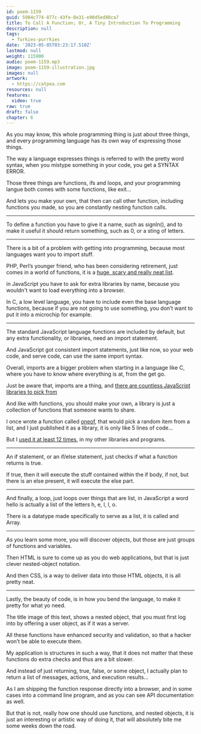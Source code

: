```yaml
---
id: poem-1159
guid: 5984c774-877c-43fe-8e31-e90d5ed88ca7
title: To Call A Function; Or, A Tiny Introduction To Programming
description: null
tags:
  - furkies-purrkies
date: '2023-05-05T03:23:17.510Z'
lastmod: null
weight: 115900
audio: poem-1159.mp3
image: poem-1159-illustration.jpg
images: null
artwork:
  - https://catpea.com
resources: null
features:
  video: true
raw: true
draft: false
chapter: 6
---
```


As you may know, this whole programming thing is just about three things,
and every programming language has its own way of expressing those things.

The way a language expresses things is referred to with the pretty word syntax,
when you mistype something in your code, you get a SYNTAX ERROR.

Those three things are functions, ifs and loops,
and your programming langue both comes with some functions, like exit...

And lets you make your own, that then can call other function,
including functions you made, so you are constantly nesting function calls.

---

To define a function you have to give it a name, such as signIn(),
and to make it useful it should return something, such as 0, or a sting of letters.

---

There is a bit of a problem with getting into programming,
because most languages want you to import stuff.

PHP, Perl’s younger friend, who has been considering retirement,
just comes in a world of functions, it is a [huge, scary and really neat list][0].

in JavaScript you have to ask for extra libraries by name,
because you wouldn't want to load everything into a browser.

In C, a low level language, you have to include even the base language functions,
because if you are not going to use something, you don’t want to put it into a microchip for example.

---

The standard JavaScript language functions are included by default,
but any extra functionality, or libraries, need an import statement.

And JavaScript got consistent import statements, just like now,
so your web code, and serve code, can use the same import syntax.

Overall, imports are a bigger problem when starting in a language like C,
where you have to know where everything is at, from the get go.

Just be aware that, imports are a thing,
and [there are countless JavaScript libraries to pick from][1]

And like with functions, you should make your own,
a library is just a collection of functions that someone wants to share.

I once wrote a function called [oneof][2], that would pick a random item from a list,
and I just published it as a library, it is only like 5 lines of code…

But I [used it at least 12 times][3],
in my other libraries and programs.

---

An if statement, or an if/else statement,
just checks if what a function returns is true.

If true, then it will execute the stuff contained within the if body,
if not, but there is an else present, it will execute the else part.

---

And finally, a loop, just loops over things that are list,
in JavaScript a word hello is actually a list of the letters h, e, l, l, o.

There is a datatype made specifically to serve as a list,
it is called and Array.

---

As you learn some more, you will discover objects,
but those are just groups of functions and variables.

Then HTML is sure to come up as you do web applications,
but that is just clever nested-object notation.

And then CSS, is a way to deliver data into those HTML objects,
it is all pretty neat.

---

Lastly, the beauty of code, is in how you bend the language,
to make it pretty for what yo need.

The title image of this text, shows a nested object,
that you must first log into by offering a user object, as if it was a server.

All these functions have enhanced security and validation,
so that a hacker won’t be able to execute them.

My application is structures in such a way,
that it does not matter that these functions do extra checks and thus are a bit slower.

And instead of just returning, true, false, or some object,
I actually plan to return a list of messages, actions, and execution results…

As I am shipping the function response directly into a browser,
and in some cases into a command line program, and as you can see API documentation as well.

But that is not, really how one should use functions, and nested objects,
it is just an interesting or artistic way of doing it, that will absolutely bite me some weeks down the road.

[0]: https://www.php.net/manual/en/funcref.php
[1]: https://github.com/topics/javascript
[2]: https://github.com/fantasyui-com/oneof/blob/master/index.js
[3]: https://www.npmjs.com/package/oneof?activeTab=dependents

